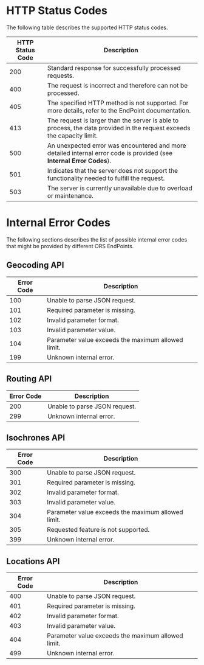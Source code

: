 # HTTP Status Codes

The following table describes the supported HTTP status codes.

| HTTP Status Code   |  Description |
|----------|--------------|
| 200 |  Standard response for successfully processed requests.  |
| 400 |  The request is incorrect and therefore can not be processed. |
| 405 |  The specified HTTP method is not supported. For more details, refer to the EndPoint documentation.   |
| 413 |  The request is larger than the server is able to process, the data provided in the request exceeds the capacity limit. |
| 500 |  An unexpected error was encountered and more detailed internal error code is provided (see **Internal Error Codes**). |
| 501 |  Indicates that the server does not support the functionality needed to fulfill the request. |
| 503 |  The server is currently unavailable due to overload or maintenance. |


# Internal Error Codes

The following sections describes the list of possible internal error codes that might be provided by different ORS EndPoints. 

## Geocoding API
| Error Code   |  Description |
|----------|-------------|
| 100 |  Unable to parse JSON request. |
| 101 |  Required parameter is missing. |
| 102 |  Invalid parameter format. |
| 103 |  Invalid parameter value. |
| 104 |  Parameter value exceeds the maximum allowed limit. |
| 199 |  Unknown internal error. |

## Routing API
| Error Code   |  Description |
|----------|-------------|
| 200 |  Unable to parse JSON request. |
| 299 |  Unknown internal error. |


## Isochrones API
| Error Code   |  Description |
|----------|-------------|
| 300 |  Unable to parse JSON request. |
| 301 |  Required parameter is missing. |
| 302 |  Invalid parameter format. |
| 303 |  Invalid parameter value. |
| 304 |  Parameter value exceeds the maximum allowed limit. |
| 305 |  Requested feature is not supported. |
| 399 |  Unknown internal error. |

## Locations API
| Error Code   |  Description |
|----------|-------------|
| 400 |  Unable to parse JSON request. |
| 401 |  Required parameter is missing. |
| 402 |  Invalid parameter format. |
| 403 |  Invalid parameter value. |
| 404 |  Parameter value exceeds the maximum allowed limit. |
| 499 |  Unknown internal error. |